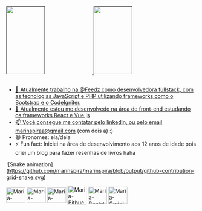 
<div>
<a href="">
<img height="180em" width="45%" src="https://github-readme-stats.vercel.app/api?username=marinspira&show_icons=true&theme=dracula&include_all_commits=true&count_private=true"/>
<img height="180em" width="45%" src="https://github-readme-stats.vercel.app/api/top-langs/?username=marinspira&layout=compact&langs_count=16&theme=dracula"/>
</div>





##

- 🔭 Atualmente trabalho na @Feedz como desenvolvedora fullstack, com as tecnologias JavaScript e PHP utilizando frameworks como o Bootstrap e o CodeIgniter.
- 🌱 Atualmente estou me desenvolvedo na área de front-end estudando os frameworks React e Vue.js
- 📫 Você consegue me contatar pelo linkedin, ou pelo email marinspiraa@gmail.com (com dois a) :)
- 😄 Pronomes: ela/dela
- ⚡ Fun fact: Iniciei na área de desenvolvimento aos 12 anos de idade pois criei um blog para fazer resenhas de livros haha 


![Snake animation] (https://github.com/marinspira/marinspira/blob/output/github-contribution-grid-snake.svg)

<div>
<img align="center" alt="Maria-JavaScript" width="50" height="40" src="https://cdn.jsdelivr.net/gh/devicons/devicon/icons/javascript/javascript-original.svg"/>
<img align="center" alt="Maria-HTML" width="50" height="40" src="https://cdn.jsdelivr.net/gh/devicons/devicon/icons/html5/html5-original.svg" />
<img align="center" alt="Maria-CSS3" width="50" height="40" src="https://cdn.jsdelivr.net/gh/devicons/devicon/icons/css3/css3-original.svg" />
<img align="center" alt="Maria-Bitbucket" width="50" height="50" src="https://cdn.jsdelivr.net/gh/devicons/devicon/icons/bitbucket/bitbucket-original.svg" />
<img align="center" alt="Maria-Bootstrap" width="50" height="45" src="https://cdn.jsdelivr.net/gh/devicons/devicon/icons/bootstrap/bootstrap-original.svg" />
<img align="center" alt="Maria-CodeIgniter" width="50" height="45" src="https://cdn.jsdelivr.net/gh/devicons/devicon/icons/codeigniter/codeigniter-plain.svg" />
</div>
